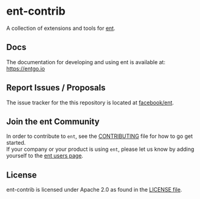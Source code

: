 # ent-contrib

A collection of extensions and tools for [ent](github.com/facebook/ent).

## Docs
The documentation for developing and using ent is available at: https://entgo.io

## Report Issues / Proposals

The issue tracker for the this repository is located at [facebook/ent](https://github.com/facebook/ent/issues).

## Join the ent Community
In order to contribute to `ent`, see the [CONTRIBUTING](https://github.com/facebook/ent/blob/master/CONTRIBUTING.md) file for how to go get started.  
If your company or your product is using `ent`, please let us know by adding yourself to the [ent users page](https://github.com/facebook/ent/wiki/ent-users).

## License
ent-contrib is licensed under Apache 2.0 as found in the [LICENSE file](LICENSE).
